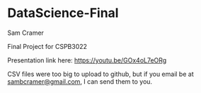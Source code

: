 # DataScience-Final

Sam Cramer

Final Project for CSPB3022

Presentation link here: https://youtu.be/GOx4oL7eORg

CSV files were too big to upload to github, but if you email be at sambcramer@gmail.com, I can send them to you.
